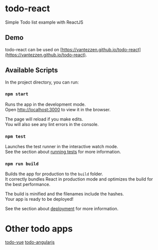 # todo-react
Simple Todo list example with ReactJS

## Demo
todo-react can be used on [https://vantezzen.github.io/todo-react](https://vantezzen.github.io/todo-react).

## Available Scripts

In the project directory, you can run:

### `npm start`

Runs the app in the development mode.<br>
Open [http://localhost:3000](http://localhost:3000) to view it in the browser.

The page will reload if you make edits.<br>
You will also see any lint errors in the console.

### `npm test`

Launches the test runner in the interactive watch mode.<br>
See the section about [running tests](https://facebook.github.io/create-react-app/docs/running-tests) for more information.

### `npm run build`

Builds the app for production to the `build` folder.<br>
It correctly bundles React in production mode and optimizes the build for the best performance.

The build is minified and the filenames include the hashes.<br>
Your app is ready to be deployed!

See the section about [deployment](https://facebook.github.io/create-react-app/docs/deployment) for more information.

# Other todo apps
[todo-vue](https://github.com/vantezzen/todo-vue)
[todo-angularjs](https://github.com/vantezzen/todo-angularjs)